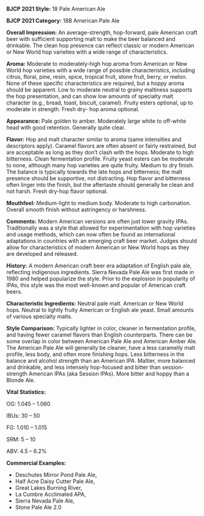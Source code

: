 <b>BJCP 2021 Style:</b> 18 Pale American Ale

<b>BJCP 2021 Category:</b>  18B American Pale Ale

<b>Overall Impression:</b> An average-strength, hop-forward, pale
American craft beer with sufficient supporting malt to make
the beer balanced and drinkable. The clean hop presence can
reflect classic or modern American or New World hop varieties
with a wide range of characteristics.

<b>Aroma:</b> Moderate to moderately-high hop aroma from
American or New World hop varieties with a wide range of
possible characteristics, including citrus, floral, pine, resin,
spice, tropical fruit, stone fruit, berry, or melon. None of these
specific characteristics are required, but a hoppy aroma should
be apparent. Low to moderate neutral to grainy maltiness
supports the hop presentation, and can show low amounts of
specialty malt character (e.g., bread, toast, biscuit, caramel).
Fruity esters optional, up to moderate in strength. Fresh dry-
hop aroma optional.

<b>Appearance:</b> Pale golden to amber. Moderately large white to
off-white head with good retention. Generally quite clear.

<b>Flavor:</b> Hop and malt character similar to aroma (same
intensities and descriptors apply). Caramel flavors are often
absent or fairly restrained, but are acceptable as long as they
don’t clash with the hops. Moderate to high bitterness. Clean
fermentation profile. Fruity yeast esters can be moderate to
none, although many hop varieties are quite fruity. Medium to
dry finish. The balance is typically towards the late hops and
bitterness; the malt presence should be supportive, not
distracting. Hop flavor and bitterness often linger into the
finish, but the aftertaste should generally be clean and not
harsh. Fresh dry-hop flavor optional.

<b>Mouthfeel:</b> Medium-light to medium body. Moderate to high
carbonation. Overall smooth finish without astringency or
harshness.

<b>Comments:</b> Modern American versions are often just lower
gravity IPAs. Traditionally was a style that allowed for
experimentation with hop varieties and usage methods, which
can now often be found as international adaptations in
countries with an emerging craft beer market. Judges should
allow for characteristics of modern American or New World
hops as they are developed and released.

<b>History:</b> A modern American craft beer era adaptation of
English pale ale, reflecting indigenous ingredients. Sierra
Nevada Pale Ale was first made in 1980 and helped popularize
the style. Prior to the explosion in popularity of IPAs, this style
was the most well-known and popular of American craft beers.

<b>Characteristic Ingredients:</b> Neutral pale malt. American or
New World hops. Neutral to lightly fruity American or English
ale yeast. Small amounts of various specialty malts.

<b>Style Comparison:</b> Typically lighter in color, cleaner in
fermentation profile, and having fewer caramel flavors than
English counterparts. There can be some overlap in color
between American Pale Ale and American Amber Ale. The
American Pale Ale will generally be cleaner, have a less
caramelly malt profile, less body, and often more finishing
hops. Less bitterness in the balance and alcohol strength than
an American IPA. Maltier, more balanced and drinkable, and
less intensely hop-focused and bitter than session-strength
American IPAs (aka Session IPAs). More bitter and hoppy than
a Blonde Ale.

<b>Vital Statistics:</b>

OG: 1.045 – 1.060

IBUs: 30 – 50

FG: 1.010 – 1.015

SRM: 5 – 10

ABV: 4.5 – 6.2%

<b>Commercial Examples:</b>
- Deschutes Mirror Pond Pale Ale,
- Half Acre Daisy Cutter Pale Ale,
- Great Lakes Burning River,
- La Cumbre Acclimated APA,
- Sierra Nevada Pale Ale,
- Stone Pale Ale 2.0
